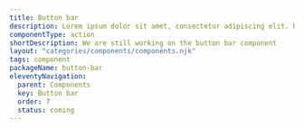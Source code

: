 ```yaml
---
title: Button bar
description: Lorem ipsum dolor sit amet, consectetur adipiscing elit. Ut et massa mi. Aliquam in hendrerit urna.
componentType: action
shortDescription: We are still working on the button bar component
layout: "categories/components/components.njk"
tags: component
packageName: button-bar
eleventyNavigation:
  parent: Components
  key: Button bar
  order: 7
  status: coming
---
```

